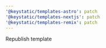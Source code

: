 ```yaml
---
'@keystatic/templates-astro': patch
'@keystatic/templates-nextjs': patch
'@keystatic/templates-remix': patch
---
```


Republish template
